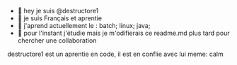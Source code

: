 - 👋 hey je suis @destructore1
- 👀 je suis Français et aprentie 
- 🌱 j'aprend actuellement le : batch; linux; java; 
- 💞️ pour l'instant j'étudie mais je m'odifierais ce readme.md plus tard pour chercher une collaboration 

destructore1 est un aprentie en code, il est en conflie avec lui meme: calm

